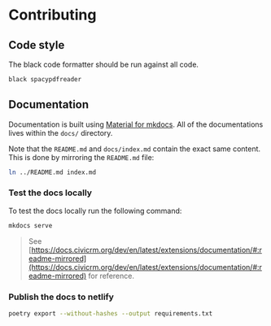 # Contributing

## Code style

The black code formatter should be run against all code.

```bash
black spacypdfreader
```

## Documentation

Documentation is built using [Material for mkdocs](https://squidfunk.github.io/mkdocs-material/). All of the documentations lives within the `docs/` directory.

Note that the `README.md` and `docs/index.md` contain the exact same content. This is done by mirroring the `README.md` file:

```bash
ln ../README.md index.md
```

### Test the docs locally

To test the docs locally run the following command:

```bash
mkdocs serve
```

> See [https://docs.civicrm.org/dev/en/latest/extensions/documentation/#:readme-mirrored](https://docs.civicrm.org/dev/en/latest/extensions/documentation/#:readme-mirrored) for reference.

### Publish the docs to netlify

```bash
poetry export --without-hashes --output requirements.txt
```